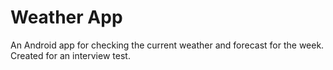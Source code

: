 # Weather App
An Android app for checking the current weather and forecast for the week. Created for an interview test.
